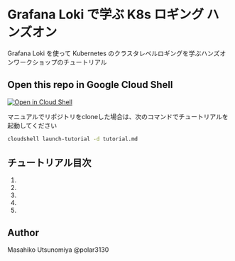 # Grafana Loki で学ぶ K8s ロギング ハンズオン
Grafana Loki を使って Kubernetes のクラスタレベルロギングを学ぶハンズオンワークショップのチュートリアル


## Open this repo in Google Cloud Shell

[![Open in Cloud Shell](http://gstatic.com/cloudssh/images/open-btn.png)](https://console.cloud.google.com/cloudshell/open?git_repo=https://github.com/polar3130/grafana-loki-getting-started.git&page=editor&tutorial=tutorial.md)

マニュアルでリポジトリをcloneした場合は、次のコマンドでチュートリアルを起動してください

```bash
cloudshell launch-tutorial -d tutorial.md
```

## チュートリアル目次

1.
1.
1.
1.
1.

## Author

Masahiko Utsunomiya
@polar3130
